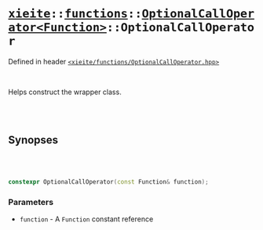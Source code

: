 # [`xieite`](../../../README.md)`::`[`functions`](../../../docs/functions.md)`::`[`OptionalCallOperator<Function>`](../../../docs/functions/OptionalCallOperator.md)`::OptionalCallOperator`
Defined in header [`<xieite/functions/OptionalCallOperator.hpp>`](../../../include/xieite/functions/OptionalCallOperator.hpp)

<br/>

Helps construct the wrapper class.

<br/><br/>

## Synopses

<br/><br/>

```cpp
constexpr OptionalCallOperator(const Function& function);
```
### Parameters
- `function` - A `Function` constant reference
